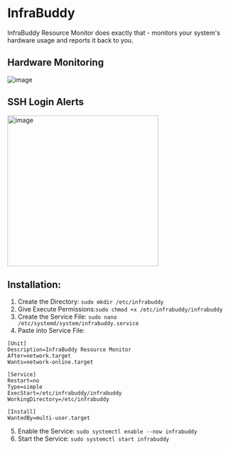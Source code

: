 # InfraBuddy
InfraBuddy Resource Monitor does exactly that - monitors your system's hardware usage and reports it back to you.

## Hardware Monitoring
![image](https://github.com/user-attachments/assets/88189f41-02a1-4478-9ae6-d056bd094cb0)

## SSH Login Alerts
<img width="340" alt="image" src="https://github.com/user-attachments/assets/db8c228e-0eec-4f0e-bc7f-7887d1292384">


## Installation:
1. Create the Directory: `sudo mkdir /etc/infrabuddy`
2. Give Execute Permissions:`sudo chmod +x /etc/infrabuddy/infrabuddy`
3. Create the Service File: `sudo nano /etc/systemd/system/infrabuddy.service`
4. Paste into Service File: 
```
[Unit]
Description=InfraBuddy Resource Monitor
After=network.target
Wants=network-online.target

[Service]
Restart=no
Type=simple
ExecStart=/etc/infrabuddy/infrabuddy
WorkingDirectory=/etc/infrabuddy

[Install]
WantedBy=multi-user.target
```
5. Enable the Service: `sudo systemctl enable --now infrabuddy`
6. Start the Service: `sudo systemctl start infrabuddy`
